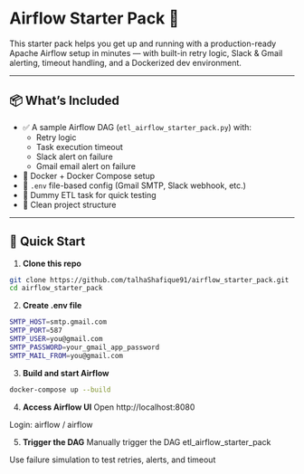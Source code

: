# Airflow Starter Pack 🚀

This starter pack helps you get up and running with a production-ready Apache Airflow setup in minutes — with built-in retry logic, Slack & Gmail alerting, timeout handling, and a Dockerized dev environment.

---

## 📦 What’s Included

- ✅ A sample Airflow DAG (`etl_airflow_starter_pack.py`) with:
  - Retry logic
  - Task execution timeout
  - Slack alert on failure
  - Gmail email alert on failure
- 🐳 Docker + Docker Compose setup
- 🔐 `.env` file-based config (Gmail SMTP, Slack webhook, etc.)
- 🧪 Dummy ETL task for quick testing
- 🧱 Clean project structure

---

## 🚀 Quick Start

1. **Clone this repo**

```bash
git clone https://github.com/talhaShafique91/airflow_starter_pack.git
cd airflow_starter_pack
```

2. **Create .env file**
```bash
SMTP_HOST=smtp.gmail.com
SMTP_PORT=587
SMTP_USER=you@gmail.com
SMTP_PASSWORD=your_gmail_app_password
SMTP_MAIL_FROM=you@gmail.com
```

3. **Build and start Airflow**
```bash
docker-compose up --build
```

4. **Access Airflow UI**
Open http://localhost:8080

Login: airflow / airflow

5. **Trigger the DAG**
Manually trigger the DAG etl_airflow_starter_pack

Use failure simulation to test retries, alerts, and timeout